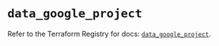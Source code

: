 # `data_google_project`

Refer to the Terraform Registry for docs: [`data_google_project`](https://registry.terraform.io/providers/hashicorp/google-beta/5.25.0/docs/data-sources/google_project).
